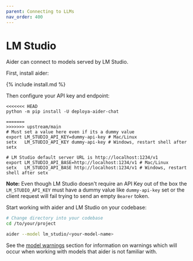 ```yaml
---
parent: Connecting to LLMs
nav_order: 400
---
```


# LM Studio

Aider can connect to models served by LM Studio.

First, install aider:

{% include install.md %}

Then configure your API key and endpoint:

```
<<<<<<< HEAD
python -m pip install -U deploya-aider-chat

=======
>>>>>>> upstream/main
# Must set a value here even if its a dummy value
export LM_STUDIO_API_KEY=dummy-api-key # Mac/Linux
setx   LM_STUDIO_API_KEY dummy-api-key # Windows, restart shell after setx

# LM Studio default server URL is http://localhost:1234/v1
export LM_STUDIO_API_BASE=http://localhost:1234/v1 # Mac/Linux
setx   LM_STUDIO_API_BASE http://localhost:1234/v1 # Windows, restart shell after setx
```

**Note:** Even though LM Studio doesn't require an API Key out of the box the `LM_STUDIO_API_KEY` must have a dummy value like `dummy-api-key` set or the client request will fail trying to send an empty `Bearer` token.

Start working with aider and LM Studio on your codebase:

```bash
# Change directory into your codebase
cd /to/your/project

aider --model lm_studio/<your-model-name>
```

See the [model warnings](warnings.html)
section for information on warnings which will occur
when working with models that aider is not familiar with.
